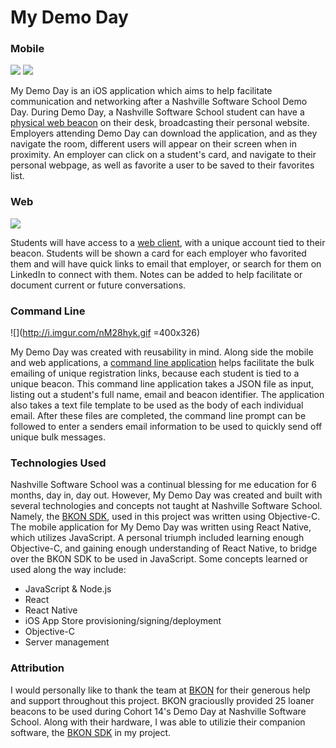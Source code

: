 # My Demo Day

### Mobile
![](http://i.imgur.com/QPwhu02.png)     ![](http://i.imgur.com/fYPrLfn.png)

My Demo Day is an iOS application which aims to help facilitate communication and networking after a Nashville Software School Demo Day.  During Demo Day, a Nashville Software School student can have a [physical web beacon](https://bkon.com/) on their desk, broadcasting their personal website.  Employers attending Demo Day can download the application, and as they navigate the room, different users will appear on their screen when in proximity.  An employer can click on a student's card, and navigate to their personal webpage, as well as favorite a user to be saved to their favorites list.

### Web
![](http://i.imgur.com/HCek8e3.png)

Students will have access to a [web client](https://github.com/timcreasy/DemoDayDashboard), with a unique account tied to their beacon.  Students will be shown a card for each employer who favorited them and will have quick links to email that employer, or search for them on LinkedIn to connect with them.  Notes can be added to help facilitate or document current or future conversations.

### Command Line
![](http://i.imgur.com/nM28hyk.gif =400x326)

My Demo Day was created with reusability in mind.  Along side the mobile and web applications, a [command line application](https://github.com/timcreasy/DemoDayMailer) helps facilitate the bulk emailing of unique registration links, because each student is tied to a unique beacon.  This command line application takes a JSON file as input, listing out a student's full name, email and beacon identifier.  The application also takes a text file template to be used as the body of each individual email.  After these files are completed, the command line prompt can be followed to enter a senders email information to be used to quickly send off unique bulk messages.


### Technologies Used

Nashville Software School was a continual blessing for me education for 6 months, day in, day out.  However, My Demo Day was created and built with several technologies and concepts not taught at Nashville Software School.  Namely, the [BKON SDK](https://bkon.com/), used in this project was written using Objective-C.  The mobile application for My Demo Day was written using React Native, which utilizes JavaScript.  A personal triumph included learning enough Objective-C, and gaining enough understanding of React Native, to bridge over the BKON SDK to be used in JavaScript.  Some concepts learned or used along the way include:
- JavaScript & Node.js
- React
- React Native
- iOS App Store provisioning/signing/deployment
- Objective-C
- Server management

### Attribution
I would personally like to thank the team at [BKON](https://bkon.com/) for their generous help and support throughout this project.  BKON graciouslly provided 25 loaner beacons to be used during Cohort 14's Demo Day at Nashville Software School.  Along with their hardware, I was able to utilizie their companion software, the [BKON SDK](https://bkon.com/sdk) in my project.  
